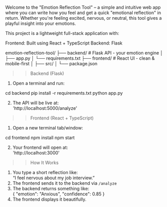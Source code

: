 Welcome to the "Emotion Reflection Tool" – a simple and intuitive web app where you can write how you feel and get a quick "emotional reflection" in return. Whether you're feeling excited, nervous, or neutral, this tool gives a playful insight into your emotions.

This project is a lightweight full-stack application with:

  Frontend: Built using React + TypeScript
  Backend:  Flask 

emotion-reflection-tool/
├── backend/     # Flask API - your emotion engine
│   ├── app.py
│   └── requirements.txt
├── frontend/    # React UI - clean & mobile-first
│   ├── src/
│   └── package.json


>>Backend (Flask)

1. Open a terminal and run:

cd backend
pip install -r requirements.txt
python app.py

2. The API will be live at:  
    'http://localhost:5000/analyze'


>>Frontend (React + TypeScript)

1. Open a new terminal tab/window:

cd frontend
npm install
npm start

2. Your frontend will open at:  
    'http://localhost:3000'


>>How It Works

1. You type a short reflection like:  
   “I feel nervous about my job interview.”
2. The frontend sends it to the backend via `/analyze`
3. The backend returns something like:  
   {
     "emotion": "Anxious",
     "confidence": 0.85
   }
4. The frontend displays it beautifully.
